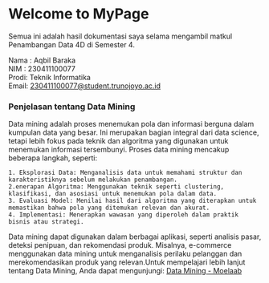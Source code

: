 # Welcome to MyPage  

Semua ini adalah hasil dokumentasi saya selama mengambil matkul Penambangan Data 4D di Semester 4.  

Nama : Aqbil Baraka  
NIM  : 230411100077  
Prodi: Teknik Informatika  
Email: 230411100077@student.trunojoyo.ac.id  

### Penjelasan tentang Data Mining  

Data mining adalah proses menemukan pola dan informasi berguna dalam kumpulan data yang besar. Ini merupakan bagian integral dari data science, tetapi lebih fokus pada teknik dan algoritma yang digunakan untuk menemukan informasi tersembunyi. Proses data mining mencakup beberapa langkah, seperti:  
  
    1. Eksplorasi Data: Menganalisis data untuk memahami struktur dan karakteristiknya sebelum melakukan penambangan.  
    2.enerapan Algoritma: Menggunakan teknik seperti clustering, klasifikasi, dan asosiasi untuk menemukan pola dalam data.  
    3. Evaluasi Model: Menilai hasil dari algoritma yang diterapkan untuk memastikan bahwa pola yang ditemukan relevan dan akurat.  
    4. Implementasi: Menerapkan wawasan yang diperoleh dalam praktik bisnis atau strategi.  

Data mining dapat digunakan dalam berbagai aplikasi, seperti analisis pasar, deteksi penipuan, dan rekomendasi produk. Misalnya, e-commerce menggunakan data mining untuk menganalisis perilaku pelanggan dan merekomendasikan produk yang relevan.Untuk mempelajari lebih lanjut tentang Data Mining, Anda dapat mengunjungi: 
[Data Mining - Moelaab](https://moelaab.github.io/datamining/)